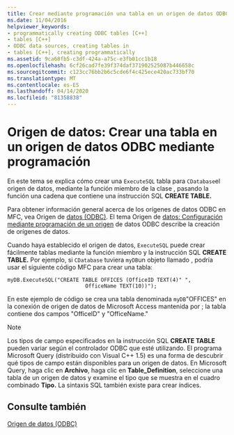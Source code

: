 ```yaml
---
title: Crear mediante programación una tabla en un origen de datos ODBC
ms.date: 11/04/2016
helpviewer_keywords:
- programmatically creating ODBC tables [C++]
- tables [C++]
- ODBC data sources, creating tables in
- tables [C++], creating programmatically
ms.assetid: 9ca68fb5-c3df-424a-a75c-e3fb01cc1b18
ms.openlocfilehash: 6cf26cad7fe39f374daf371902525087b446658c
ms.sourcegitcommit: c123cc76bb2b6c5cde6f4c425ece420ac733bf70
ms.translationtype: MT
ms.contentlocale: es-ES
ms.lasthandoff: 04/14/2020
ms.locfileid: "81358838"
---
```

# <a name="data-source-programmatically-creating-a-table-in-an-odbc-data-source"></a>Origen de datos: Crear una tabla en un origen de datos ODBC mediante programación

En este tema se explica cómo crear una `ExecuteSQL` tabla para `CDatabase`el origen de datos, mediante la función miembro de la clase , pasando la función una cadena que contiene una instrucción SQL **CREATE TABLE.**

Para obtener información general acerca de los orígenes de datos ODBC en MFC, vea Origen de [datos (ODBC)](../../data/odbc/data-source-odbc.md). El tema Origen de [datos: Configuración mediante programación de un origen](../../data/odbc/data-source-programmatically-configuring-an-odbc-data-source.md) de datos ODBC describe la creación de orígenes de datos.

Cuando haya establecido el origen de datos, `ExecuteSQL` puede crear fácilmente tablas mediante la función miembro y la instrucción SQL **CREATE TABLE.** Por ejemplo, si `CDatabase` tuviera `myDB`un objeto llamado , podría usar el siguiente código MFC para crear una tabla:

```
myDB.ExecuteSQL("CREATE TABLE OFFICES (OfficeID TEXT(4)" ",
                         OfficeName TEXT(10))");
```

En este ejemplo de código se crea una tabla denominada `myDB`"OFFICES" en la conexión de origen de datos de Microsoft Access mantenida por ; la tabla contiene dos campos "OfficeID" y "OfficeName."

> [!NOTE]
> Los tipos de campo especificados en la instrucción SQL **CREATE TABLE** pueden variar según el controlador ODBC que esté utilizando. El programa Microsoft Query (distribuido con Visual C++ 1.5) es una forma de descubrir qué tipos de campo están disponibles para un origen de datos. En Microsoft Query, haga clic en **Archivo**, haga clic en **Table_Definition**, seleccione una tabla de un origen de datos y examine el tipo que se muestra en el cuadro combinado **Tipo.** La sintaxis SQL también existe para crear índices.

## <a name="see-also"></a>Consulte también

[Origen de datos (ODBC)](../../data/odbc/data-source-odbc.md)
